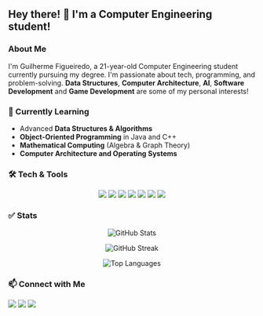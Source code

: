 ## Hey there! 👋 I'm a Computer Engineering student!

### About Me  
I'm Guilherme Figueiredo, a 21-year-old Computer Engineering student currently pursuing my degree.  I'm passionate about tech, programming, and problem-solving. **Data Structures**, **Computer Architecture**, **AI**, **Software Development** and **Game Development** are some of my personal interests!

### 🌱 Currently Learning  
- Advanced **Data Structures & Algorithms**  
- **Object-Oriented Programming** in Java and C++
- **Mathematical Computing** (Algebra & Graph Theory)  
- **Computer Architecture and Operating Systems** 

### 🛠️ Tech & Tools  
<p align="center">
  <img src="https://img.shields.io/badge/-C-00599C?style=flat&logo=c&logoColor=white" />
  <img src="https://img.shields.io/badge/-C++-00599C?style=flat&logo=c%2B%2B&logoColor=white" />
  <img src="https://img.shields.io/badge/-Java-007396?style=flat&logo=java&logoColor=white" />
  <img src="https://img.shields.io/badge/-Swift-FA7343?style=flat&logo=swift&logoColor=white" />
  <img src="https://img.shields.io/badge/-Python-3776AB?style=flat&logo=python&logoColor=white" />
  <img src="https://img.shields.io/badge/-JavaScript-F7DF1E?style=flat&logo=javascript&logoColor=black" />
  <img src="https://img.shields.io/badge/-VHDL-8B008B?style=flat&logoColor=white" />
</p>

### ✅ Stats
<p align="center"> <img src="https://github-readme-stats.vercel.app/api?username=Louzadino&show_icons=true&theme=tokyonight&hide_border=true" alt="GitHub Stats" /> </p> <p align="center"> <img src="https://github-readme-streak-stats.herokuapp.com/?user=Louzadino&theme=tokyonight&hide_border=true" alt="GitHub Streak" /> </p> <p align="center"> <img src="https://github-readme-stats.vercel.app/api/top-langs/?username=Louzadino&layout=compact&langs_count=8&theme=tokyonight&hide_border=true" alt="Top Languages" /> </p>

### 📫 Connect with Me  
<div> 
  <a href="https://www.instagram.com/guilhermefigueiredo94/" target="_blank"><img src="https://img.shields.io/badge/-Instagram-%23E4405F?style=for-the-badge&logo=instagram&logoColor=white" target="_blank"></a>
  <a href = "mailto:guilhermelouzada852@gmail.com"><img src="https://img.shields.io/badge/-Gmail-%23333?style=for-the-badge&logo=gmail&logoColor=white" target="_blank"></a>
  <a href="www.linkedin.com/in/guilherme-louzada-222922311" target="_blank"><img src="https://img.shields.io/badge/-LinkedIn-%230077B5?style=for-the-badge&logo=linkedin&logoColor=white" target="_blank"></a> 
  
</div>
